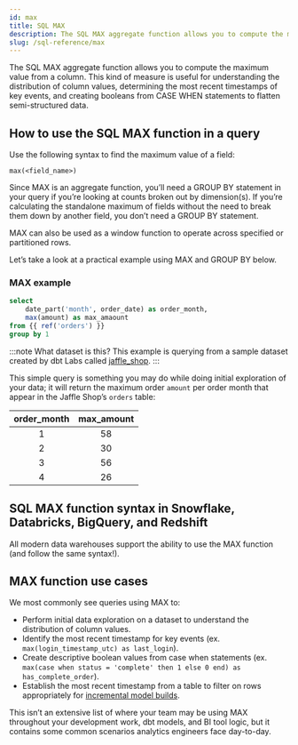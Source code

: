 ```yaml
---
id: max
title: SQL MAX
description: The SQL MAX aggregate function allows you to compute the maximum value from a column.
slug: /sql-reference/max
---
```


<head>
    <title>Working with the SQL MAX function</title>
</head>

The SQL MAX aggregate function allows you to compute the maximum value from a column. This kind of measure is useful for understanding the distribution of column values, determining the most recent timestamps of key events, and creating booleans from CASE WHEN statements to flatten semi-structured data.

## How to use the SQL MAX function in a query

Use the following syntax to find the maximum value of a field:

`max(<field_name>)`

Since MAX is an aggregate function, you’ll need a GROUP BY statement in your query if you’re looking at counts broken out by dimension(s). If you’re calculating the standalone maximum of fields without the need to break them down by another field, you don’t need a GROUP BY statement.

MAX can also be used as a window function to operate across specified or partitioned rows.

Let’s take a look at a practical example using MAX and GROUP BY below.

### MAX example

```sql
select
	date_part('month', order_date) as order_month,
	max(amount) as max_amaount
from {{ ref('orders') }}
group by 1
```

:::note What dataset is this?
This example is querying from a sample dataset created by dbt Labs called [jaffle_shop](https://github.com/dbt-labs/jaffle_shop).
:::

This simple query is something you may do while doing initial exploration of your data; it will return the maximum order `amount` per order month that appear in the Jaffle Shop’s `orders` table:

| order_month | max_amount |
|:---:|:---:|
| 1 | 58 |
| 2 | 30 |
| 3 | 56 |
| 4 | 26 |

## SQL MAX function syntax in Snowflake, Databricks, BigQuery, and Redshift

All modern data warehouses support the ability to use the MAX function (and follow the same syntax!).

## MAX function use cases

We most commonly see queries using MAX to:

- Perform initial data exploration on a dataset to understand the distribution of column values.
- Identify the most recent timestamp for key events (ex. `max(login_timestamp_utc) as last_login`).
- Create descriptive boolean values from case when statements (ex. `max(case when status = 'complete' then 1 else 0 end) as has_complete_order`).
- Establish the most recent timestamp from a table to filter on rows appropriately for [incremental model builds](https://docs.getdbt.com/docs/build/incremental-models).

This isn’t an extensive list of where your team may be using MAX throughout your development work, dbt models, and BI tool logic, but it contains some common scenarios analytics engineers face day-to-day.